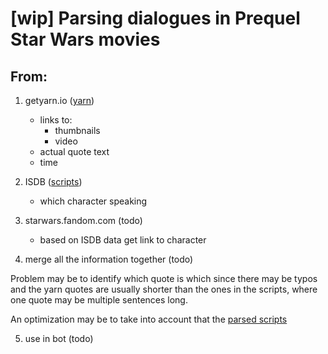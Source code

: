 # [wip] Parsing dialogues in Prequel Star Wars movies

## From:

1. getyarn.io ([yarn](./yarn))
   - links to:
     - thumbnails
     - video
   - actual quote text
   - time

2. ISDB ([scripts](./scripts))
   - which character speaking

3. starwars.fandom.com (todo)
   - based on ISDB data get link to character 

4. merge all the information together (todo)

Problem may be to identify which quote is which since there may be typos and the yarn quotes are usually
shorter than the ones in the scripts, where one quote may be multiple sentences long.

An optimization may be to take into account that the [parsed scripts](./scripts/parsed_scripts)

5. use in bot (todo)
